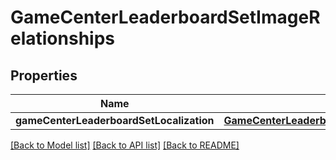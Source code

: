 # GameCenterLeaderboardSetImageRelationships

## Properties
Name | Type | Description | Notes
------------ | ------------- | ------------- | -------------
**gameCenterLeaderboardSetLocalization** | [**GameCenterLeaderboardSetImageRelationshipsGameCenterLeaderboardSetLocalization**](GameCenterLeaderboardSetImageRelationshipsGameCenterLeaderboardSetLocalization.md) |  | [optional] 

[[Back to Model list]](../README.md#documentation-for-models) [[Back to API list]](../README.md#documentation-for-api-endpoints) [[Back to README]](../README.md)


